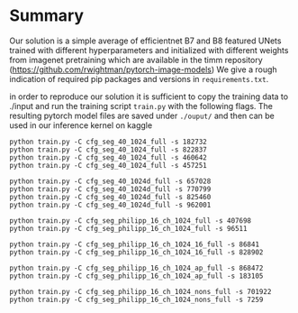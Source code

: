 # Summary

Our solution is a simple average of efficientnet B7 and B8 featured UNets trained with different hyperparameters and initialized with different weights from imagenet pretraining which are available in the timm repository (https://github.com/rwightman/pytorch-image-models)
We give a rough indication of required pip packages and versions in `requirements.txt`.

in order to reproduce our solution it is sufficient to copy the training data to ./input and run the training script `train.py` with the following flags. The resulting pytorch model files are saved under `./ouput/` and then can be used in our inference kernel on kaggle

```
python train.py -C cfg_seg_40_1024_full -s 182732
python train.py -C cfg_seg_40_1024_full -s 822837
python train.py -C cfg_seg_40_1024_full -s 460642
python train.py -C cfg_seg_40_1024_full -s 457251

python train.py -C cfg_seg_40_1024d_full -s 657028
python train.py -C cfg_seg_40_1024d_full -s 770799
python train.py -C cfg_seg_40_1024d_full -s 825460
python train.py -C cfg_seg_40_1024d_full -s 962001

python train.py -C cfg_seg_philipp_16_ch_1024_full -s 407698
python train.py -C cfg_seg_philipp_16_ch_1024_full -s 96511

python train.py -C cfg_seg_philipp_16_ch_1024_16_full -s 86841
python train.py -C cfg_seg_philipp_16_ch_1024_16_full -s 828902

python train.py -C cfg_seg_philipp_16_ch_1024_ap_full -s 868472
python train.py -C cfg_seg_philipp_16_ch_1024_ap_full -s 183105

python train.py -C cfg_seg_philipp_16_ch_1024_nons_full -s 701922
python train.py -C cfg_seg_philipp_16_ch_1024_nons_full -s 7259
```